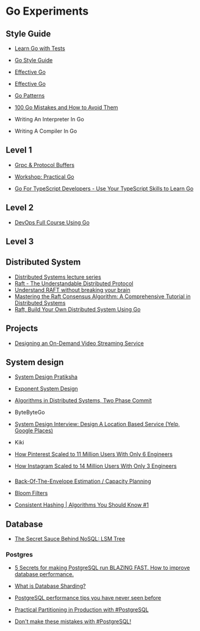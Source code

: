 # Go Experiments

## Style Guide

* [Learn Go with Tests](https://quii.gitbook.io/learn-go-with-tests/)
* [Go Style Guide](https://github.com/uber-go/guide/blob/master/style.md)
* [Effective Go](https://go.dev/doc/effective_go)
* [Effective Go](https://github.com/pthethanh/effective-go)
* [Go Patterns](https://github.com/tmrts/go-patterns)
* [100 Go Mistakes and How to Avoid Them](https://100go.co)

* Writing An Interpreter In Go
* Writing A Compiler In Go

## Level 1

* [Grpc & Protocol Buffers](GrpcGo/README.md)

* [Workshop: Practical Go](https://www.youtube.com/watch?v=gi7t6Pl9rxE)

* [Go For TypeScript Developers - Use Your TypeScript Skills to Learn Go](https://www.youtube.com/watch?v=ptuQ7xncV7A)

## Level 2

* [DevOps Full Course Using Go](https://www.youtube.com/playlist?list=PL7g1jYj15RUMdka_gPLDCFrIhwjtvCLJD)

## Level 3

## Distributed System

* [Distributed Systems lecture series](https://www.youtube.com/playlist?list=PLeKd45zvjcDFUEv_ohr_HdUFe97RItdiB)
* [Raft - The Understandable Distributed Protocol](https://www.youtube.com/watch?v=ro2fU8_mr2w)
* [Understand RAFT without breaking your brain](https://www.youtube.com/watch?v=IujMVjKvWP4)
* [Mastering the Raft Consensus Algorithm: A Comprehensive Tutorial in Distributed Systems](https://www.youtube.com/watch?v=ZyqAbQkpeUo)
* [Raft, Build Your Own Distributed System Using Go](https://www.youtube.com/watch?v=8XbxQ1Epi5w)

## Projects

* [Designing an On-Demand Video Streaming Service](https://hackernoon.com/designing-an-on-demand-video-streaming-service)

## System design

* [System Design Pratiksha](https://www.youtube.com/playlist?list=PLWp3jRAb6-XWmlu9R96p3xp0G_F3kdq3x)

* [Exponent System Design](https://www.youtube.com/playlist?list=PLrtCHHeadkHp92TyPt1Fj452_VGLipJnL)

* [Algorithms in Distributed Systems, Two Phase Commit](https://www.youtube.com/playlist?list=PLsdq-3Z1EPT1wfRQo2xrrst2SGremT_qd)

* ByteByteGo
* [System Design Interview: Design A Location Based Service (Yelp, Google Places)](https://www.youtube.com/watch?v=M4lR_Va97cQ)

* Kiki
* [How Pinterest Scaled to 11 Million Users With Only 6 Engineers](https://www.youtube.com/watch?v=QRlP6BI1PFA)
* [How Instagram Scaled to 14 Million Users With Only 3 Engineers](https://www.youtube.com/watch?v=TdhXPsDXdAI)

###

* [Back-Of-The-Envelope Estimation / Capacity Planning](https://www.youtube.com/watch?v=UC5xf8FbdJc)

* [Bloom Filters](https://www.youtube.com/watch?v=V3pzxngeLqw)
* [Consistent Hashing | Algorithms You Should Know #1](https://www.youtube.com/watch?v=UF9Iqmg94tk)

## Database

* [The Secret Sauce Behind NoSQL: LSM Tree](https://www.youtube.com/watch?v=I6jB0nM9SKU) 

### Postgres

* [5 Secrets for making PostgreSQL run BLAZING FAST. How to improve database performance.](https://www.youtube.com/watch?v=YON9PliOYFk)

* [What is Database Sharding?](https://www.youtube.com/watch?v=XP98YCr-iXQ)

* [PostgreSQL performance tips you have never seen before](https://www.youtube.com/watch?v=m8ogrogKjXo)

* [Practical Partitioning in Production with #PostgreSQL](https://www.youtube.com/watch?v=edQZauVU-ws)
* [Don't make these mistakes with #PostgreSQL!](https://www.youtube.com/watch?v=vxuPW4Ottrk)
